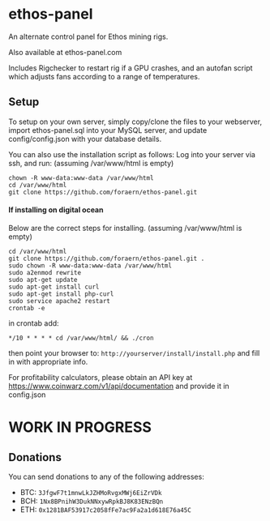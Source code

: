 # ethos-panel

An alternate control panel for Ethos mining rigs.

Also available at ethos-panel.com

Includes Rigchecker to restart rig if a GPU crashes, and an autofan script which adjusts fans according to a range of temperatures.

## Setup

To setup on your own server, simply copy/clone the files to your webserver, import ethos-panel.sql into your MySQL server, and update config/config.json with your database details.

You can also use the installation script as follows:
Log into your server via ssh, and run:
(assuming /var/www/html is empty)

    chown -R www-data:www-data /var/www/html
    cd /var/www/html
    git clone https://github.com/foraern/ethos-panel.git


#### If installing on digital ocean

Below are the correct steps for installing.
(assuming /var/www/html is empty)

    cd /var/www/html
    git clone https://github.com/foraern/ethos-panel.git .
    sudo chown -R www-data:www-data /var/www/html
    sudo a2enmod rewrite 
    sudo apt-get update
    sudo apt-get install curl
    sudo apt-get install php-curl
    sudo service apache2 restart
    crontab -e 




in crontab add:

    */10 * * * * cd /var/www/html/ && ./cron

then point your browser to: `http://yourserver/install/install.php` and fill in with appropriate info.

For profitability calculators, please obtain an API key at https://www.coinwarz.com/v1/api/documentation and provide it in config.json

# WORK IN PROGRESS


## Donations

You can send donations to any of the following addresses:

* BTC: `3JfgwF7t1mnwLkJZHMoRvgxMWj6EiZrVDk`
* BCH: `1Nx8BPnihW3DukNNxywRpkBJ8K83ENzBQn`
* ETH: `0x1281BAF53917c2058fFe7ac9Fa2a1d618E76a45C`
